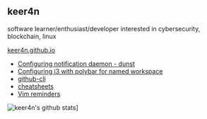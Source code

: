 ## keer4n

software learner/enthusiast/developer interested in cybersecurity, blockchain, linux

[keer4n.github.io](https://keer4n.github.io)

<!-- BLOG-POST-LIST:START -->
- [Configuring notification daemon - dunst](https://keer4n.github.io/2020/09/04/configuring-notification-daemon-dunst.html)
- [Configuring i3 with polybar for named workspace](https://keer4n.github.io/2020/08/26/configuring-i3-with-polybar-for-named-workspace.html)
- [github-cli](https://keer4n.github.io/2020/08/16/github-cli.html)
- [cheatsheets](https://keer4n.github.io/2020/08/16/cheatsheets.html)
- [Vim reminders](https://keer4n.github.io/2020/07/30/vim-reminders.html)
<!-- BLOG-POST-LIST:END -->

![keer4n's github stats](https://github-readme-stats.vercel.app/api?username=keer4n&count_private=true&show_icons=true)]

